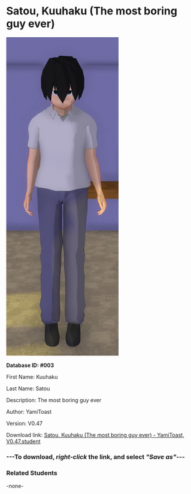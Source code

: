 # Satou, Kuuhaku (The most boring guy ever)

<img src="Files/Satou, Kuuhaku (The most boring guy ever).png" title="Satou, Kuuhaku (The most boring guy ever) - YamiToast, V0.47">

**Database ID: #003**

First Name: Kuuhaku

Last Name: Satou

Description: The most boring guy ever

Author: YamiToast

Version: V0.47

Download link: <a href="https://raw.githubusercontent.com/Arbiter1223/Daigaku-Gurashi-Custom-Students/master/Students/Files/Satou%2C%20Kuuhaku%20(The%20most%20boring%20guy%20ever)%20-%20YamiToast%2C%20V0.47.student">Satou, Kuuhaku (The most boring guy ever) - YamiToast, V0.47.student</a>

### ---**To download, _right-click_ the link, and select _"Save as"_**---

### Related Students

-none-
